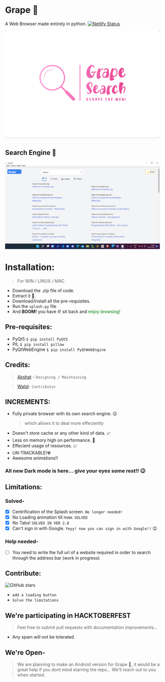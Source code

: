 # Grape 🔎

A Web Browser made entirely in python. [![Netlify Status](https://api.netlify.com/api/v1/badges/8c14f8ac-2390-4962-9236-0e1de13cfd04/deploy-status)](https://app.netlify.com/sites/grapesearch/deploys)

![Grape!](Images/grape.png)

## Search Engine 🔎

![GUI](Images/ss.png)


# Installation:
> For WIN / LINUX / MAC
 * Download the .zip file of code.
 * Extract it 📂.
 * Download/Install all the pre-requisites.
 * Run the ``splash.py`` file
 * And <b>BOOM!</b> you have it! sit back and <span style="color: green;">enjoy browsing!</span>

## Pre-requisites: 
  * PyQt5     ``$ pip install PyQt5``
  * PIL       ``$ pip install pillow``
  * PyQtWebEngine ```$ pip install PyQtWebEngine```

## Credits:
  > [Akshat](https://github.com/Akshat-unt) - ```Designing / Maintaining```
  
  > [Walid](https://github.com/was07)- ```Contributor```
  
## INCREMENTS:
  * Fully private browser with its own search engine. 😉
     > which allows it to deal more effeciently
  * Doesn't store cache or any other kind of data. 📈
  * Less on memory high on performance. 🚀
  * Effecient usage of resources. 📈
  * UN-TRACKABLE!☢
  * Awesome animations!!

### All new Dark mode is here... give your eyes some rest!! 😉

## Limitations:
  ### Solved-
  - [x] Centrification of the Splash screen. ```No longer needed!```
  - [x] No Loading animation till now. ```SOLVED```
  - [x] No Tabs! ``SOLVED IN VER 2.0``
  - [x] Can't sign in with Google. ```Yeyy! now you can sign in with Google!!``` 😉
  ### Help needed-
  - [ ] You need to write the full url of a website required in order to search through the address bar (work in progress)


## Contribute:
![GitHub stars](https://img.shields.io/github/stars/Grape-Solutions/Grape?label=Contributors&style=for-the-badge)
* ``add a loading button``
* ``Solve the limitations``
## We're participating in HACKTOBERFEST
> Feel free to submit pull requests with documentation improvements...
* Any spam will not be tolerated.

## We're Open-
> We are planning to make an Android version for Grape 🔎, it would be a great help if you dont mind starring the repo... We'll reach out to you when started.

